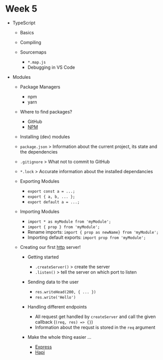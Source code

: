 # Week 5

* TypeScript

  * Basics
  * Compiling
  * Sourcemaps

    * `*.map.js`
    * Debugging in VS Code

* Modules

  * Package Managers

    * npm
    * yarn
  * Where to find packages?

    * GitHub
    * [NPM](https://www.npmjs.com/)

  * Installing (dev) modules
  * `package.json` > Information about the current project, its state and the dependencies
  * `.gitignore` > What not to commit to GitHub
  * `*.lock` > Accurate information about the installed dependancies

  * Exporting Modules

    * `export const a = ...;`
    * `export { a, b, ... };`
    * `export default a = ...;`

  * Importing Modules

    * `import * as myModule from 'myModule';`
    * `import { prop } from 'myModule';`
    * Rename imports: `import { prop as newName} from 'myModule';`
    * Importing default exports: `import prop from 'myModule';`
  
  * Creating our first [http](https://nodejs.org/api/http.html) server!

    * Getting started

      * `.createServer()` > create the server
      * `.listen()` > tell the server on which port to listen

    * Sending data to the user

      * `res.writeHead(200, { ... })`
      * `res.write('Hello')`

    * Handling different endpoints

      * All request get handled by `createServer` and call the given callback (`(req, res) => {}`)
      * Information about the requst is stored in the `req` argument

    * Make the whole thing easier ...

      * [Express](https://expressjs.com/)
      * [Hapi](https://hapijs.com/)